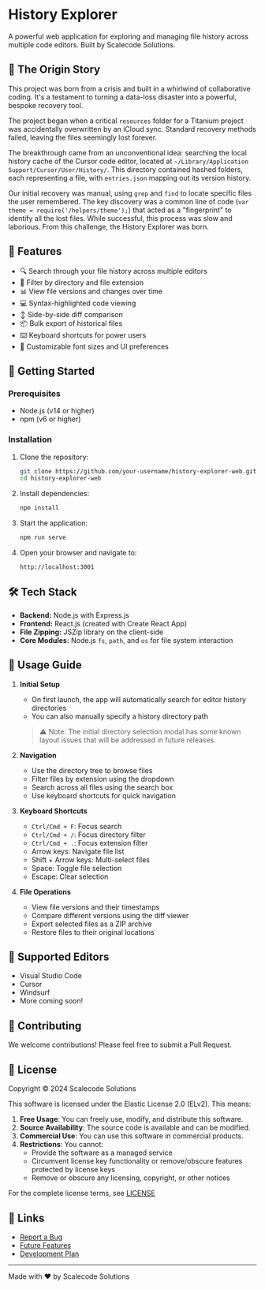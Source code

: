 # History Explorer

A powerful web application for exploring and managing file history across multiple code editors. Built by Scalecode Solutions.

## 📖 The Origin Story

This project was born from a crisis and built in a whirlwind of collaborative coding. It's a testament to turning a data-loss disaster into a powerful, bespoke recovery tool.

The project began when a critical `resources` folder for a Titanium project was accidentally overwritten by an iCloud sync. Standard recovery methods failed, leaving the files seemingly lost forever.

The breakthrough came from an unconventional idea: searching the local history cache of the Cursor code editor, located at `~/Library/Application Support/Cursor/User/History/`. This directory contained hashed folders, each representing a file, with `entries.json` mapping out its version history.

Our initial recovery was manual, using `grep` and `find` to locate specific files the user remembered. The key discovery was a common line of code (`var theme = require('/helpers/theme');`) that acted as a "fingerprint" to identify all the lost files. While successful, this process was slow and laborious. From this challenge, the History Explorer was born.

## 🌟 Features

- 🔍 Search through your file history across multiple editors
- 📂 Filter by directory and file extension
- 📊 View file versions and changes over time
- 💻 Syntax-highlighted code viewing
- ↕️ Side-by-side diff comparison
- 📦 Bulk export of historical files
- ⌨️ Keyboard shortcuts for power users
- 🎨 Customizable font sizes and UI preferences

## 🚀 Getting Started

### Prerequisites

- Node.js (v14 or higher)
- npm (v6 or higher)

### Installation

1. Clone the repository:
   ```bash
   git clone https://github.com/your-username/history-explorer-web.git
   cd history-explorer-web
   ```

2. Install dependencies:
   ```bash
   npm install
   ```

3. Start the application:
   ```bash
   npm run serve
   ```

4. Open your browser and navigate to:
   ```
   http://localhost:3001
   ```

## 🛠️ Tech Stack

- **Backend:** Node.js with Express.js
- **Frontend:** React.js (created with Create React App)
- **File Zipping:** JSZip library on the client-side
- **Core Modules:** Node.js `fs`, `path`, and `os` for file system interaction

## 📖 Usage Guide

1. **Initial Setup**
   - On first launch, the app will automatically search for editor history directories
   - You can also manually specify a history directory path
   > ⚠️ Note: The initial directory selection modal has some known layout issues that will be addressed in future releases.

2. **Navigation**
   - Use the directory tree to browse files
   - Filter files by extension using the dropdown
   - Search across all files using the search box
   - Use keyboard shortcuts for quick navigation

3. **Keyboard Shortcuts**
   - `Ctrl/Cmd + F`: Focus search
   - `Ctrl/Cmd + /`: Focus directory filter
   - `Ctrl/Cmd + .`: Focus extension filter
   - Arrow keys: Navigate file list
   - Shift + Arrow keys: Multi-select files
   - Space: Toggle file selection
   - Escape: Clear selection

4. **File Operations**
   - View file versions and their timestamps
   - Compare different versions using the diff viewer
   - Export selected files as a ZIP archive
   - Restore files to their original locations

## 🔄 Supported Editors

- Visual Studio Code
- Cursor
- Windsurf
- More coming soon!

## 🤝 Contributing

We welcome contributions! Please feel free to submit a Pull Request.

## 📄 License

Copyright © 2024 Scalecode Solutions

This software is licensed under the Elastic License 2.0 (ELv2). This means:

1. **Free Usage**: You can freely use, modify, and distribute this software.
2. **Source Availability**: The source code is available and can be modified.
3. **Commercial Use**: You can use this software in commercial products.
4. **Restrictions**: You cannot:
   - Provide the software as a managed service
   - Circumvent license key functionality or remove/obscure features protected by license keys
   - Remove or obscure any licensing, copyright, or other notices

For the complete license terms, see [LICENSE](LICENSE)

## 🔗 Links

- [Report a Bug](bug-report.md)
- [Future Features](FUTURE_FEATURES.md)
- [Development Plan](development_plan.md)

---

Made with ❤️ by Scalecode Solutions 